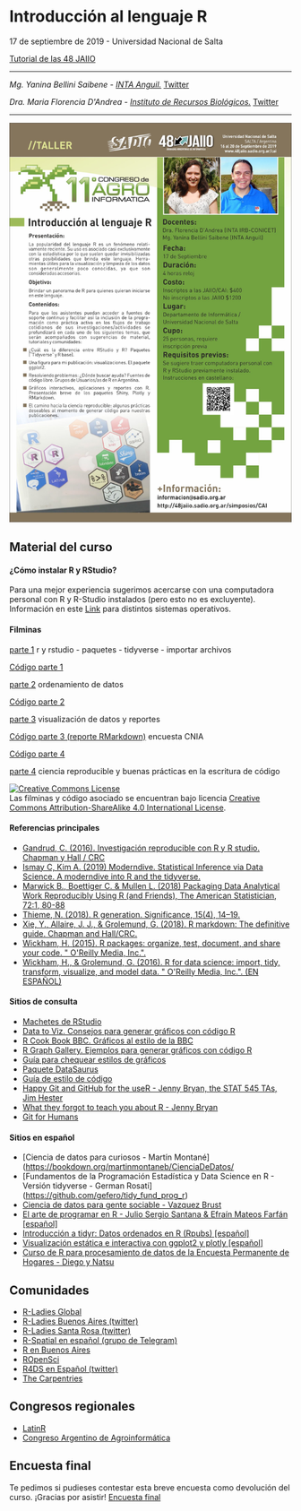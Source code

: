 # Introducción al lenguaje R

17 de septiembre de 2019 - Universidad Nacional de Salta  

[Tutorial de las 48 JAIIO](http://48jaiio.sadio.org.ar/Simposios/Tutoriales)

----------

_Mg. Yanina Bellini Saibene - [INTA Anguil.](https://inta.gob.ar/personas/bellini.yanina)_ 
<a href="https://twitter.com/yabellini" class="twitter-follow-button" data-show-count="false">Twitter</a>

_Dra. Maria Florencia D'Andrea - [Instituto de Recursos Biológicos.](https://inta.gob.ar/personas/dandrea.florencia)_
<a href="https://twitter.com/cantoflor_87" class="twitter-follow-button" data-show-count="false">Twitter</a>

----------
<img src="https://github.com/flor14/r_cai_2019/blob/master/flyer.jpg?raw=TRUE">  

## Material del curso
#### ¿Cómo instalar R y RStudio? 
 Para una mejor experiencia sugerimos acercarse con una computadora personal con R y R-Studio instalados (pero esto no es excluyente). Información en este [Link](https://github.com/pachamaltese/tutoriales/blob/master/2019-04-24-instalar-r.md) para distintos sistemas operativos.
 
#### Filminas

[parte 1](https://github.com/flor14/r_inta/blob/master/CursoR_parte1_INTA_2019.pdf?raw=TRUE) r y rstudio - paquetes - tidyverse - importar archivos

[Código parte 1](https://github.com/flor14/r_inta/blob/master/R_INTA_LC1_2019.R)

[parte 2](https://github.com/flor14/r_inta/blob/master/CursoR_parte2_INTA_2019.pdf?raw=TRUE) ordenamiento de datos

[Código parte 2](https://github.com/flor14/r_inta/blob/master/R_inta_LC2_2019.R)

[parte 3](https://github.com/flor14/r_inta/blob/master/CursoR_parte3_INTA_2019_bis.pdf?raw=TRUE) visualización de datos y reportes

[Código parte 3 (reporte RMarkdown)](https://github.com/flor14/r_inta/blob/master/R_inta_LC3_2019.R) encuesta CNIA

[Código parte 4](https://github.com/flor14/r_inta/blob/master/R_INTA_LC4_2019.R)  

[parte 4](https://github.com/flor14/r_inta/blob/master/CursoR_parte4_INTA_2019.pdf) ciencia reproducible y buenas prácticas en la escritura de código



<a rel="license" href="https://creativecommons.org/licenses/by-sa/4.0/deed.es_ES"><img alt="Creative Commons License" style="border-width:0" src="https://i.creativecommons.org/l/by-sa/4.0/88x31.png" /></a><br /> Las filminas y código asociado se encuentran bajo licencia <a rel="license" href="https://creativecommons.org/licenses/by-sa/4.0/deed.es_ES">Creative Commons Attribution-ShareAlike 4.0 International License</a>.

#### Referencias principales

* [Gandrud, C. (2016). Investigación reproducible con R y R studio. Chapman y Hall / CRC](https://github.com/christophergandrud/Rep-Res-Book)
* [Ismay C, Kim A. (2019) Moderndive. Statistical Inference via Data Science. A moderndive into R and the tidyverse.](https://moderndive.com/)
* [Marwick B.,  Boettiger C. & Mullen L. (2018) Packaging Data  Analytical Work Reproducibly Using R (and Friends), The American Statistician, 72:1, 80-88](https://www.tandfonline.com/doi/full/10.1080/00031305.2017.1375986)
* [Thieme, N. (2018). R generation. Significance, 15(4), 14–19. 
](https://rss.onlinelibrary.wiley.com/doi/10.1111/j.1740-9713.2018.01169.x)
* [Xie, Y., Allaire, J. J., & Grolemund, G. (2018). R markdown: The definitive guide. Chapman and Hall/CRC.](https://bookdown.org/yihui/rmarkdown/)
* [Wickham, H. (2015). R packages: organize, test, document, and share your code. " O'Reilly Media, Inc.".](http://r-pkgs.had.co.nz)
* [Wickham, H., & Grolemund, G. (2016). R for data science: import, tidy, transform, visualize, and model data. " O'Reilly Media, Inc.". (EN ESPAÑOL)](https://es.r4ds.hadley.nz/)

#### Sitios de consulta

* [Machetes de RStudio](https://www.rstudio.com/resources/cheatsheets/)
* [Data to Viz. Consejos para generar gráficos con código R](https://www.data-to-viz.com/) 
* [R Cook Book BBC. Gráficos al estilo de la BBC](https://bbc.github.io/rcookbook) 
* [R Graph Gallery. Ejemplos para generar gráficos con código R](https://www.r-graph-gallery.com/) 
* [Guía para chequear estilos de gráficos](https://datavizchecklist.stephanieevergreen.com/assets/DataVizChecklist_Feb2018.pdf)
* [Paquete DataSaurus](https://cran.r-project.org/web/packages/datasauRus/vignettes/Datasaurus.html) 
* [Guía de estilo de código](https://style.tidyverse.org/)
* [Happy Git and GitHub for the useR - Jenny Bryan, the STAT 545 TAs, Jim Hester](https://happygitwithr.com/)
* [What they forgot to teach you about R - Jenny Bryan](https://whattheyforgot.org/)
* [Git for Humans](https://speakerdeck.com/alicebartlett/git-for-humans)

#### Sitios en español
* [Ciencia de datos para curiosos - Martín Montané](https://bookdown.org/martinmontaneb/CienciaDeDatos/
* [Fundamentos de la Programación Estadística y Data Science en R - Versión tidyverse - German Rosati] (https://github.com/gefero/tidy_fund_prog_r)
* [Ciencia de datos para gente sociable - Vazquez Brust](https://bitsandbricks.github.io/ciencia_de_datos_gente_sociable/)
* [El arte de programar en R - Julio Sergio Santana & Efraín Mateos Farfán [español]](http://bit.ly/2N2Y1Y8)
* [Introducción a tidyr: Datos ordenados en R (Rpubs) [español]](http://bit.ly/2AaWV9T)
* [Visualización estática e interactiva con ggplot2 y plotly [español]]( http://bit.ly/2xI2dqH)
* [Curso de R para procesamiento de datos de la Encuesta Permanente de Hogares - Diego y Natsu](https://diegokoz.github.io/Curso_R_EPH_clases/)

## Comunidades
 
 * [R-Ladies Global](https://rladies.org/) 
 * [R-Ladies Buenos Aires (twitter)](https://twitter.com/rladiesba?lang=es) 
 * [R-Ladies Santa Rosa (twitter)](https://twitter.com/RLadiesSR) 
 * [R-Spatial en español (grupo de Telegram)](https://web.telegram.org/#/im?p=@rspatial_es)
 * [R en Buenos Aires](https://renbaires.github.io/)
 * [ROpenSci](https://ropensci.org/)
 * [R4DS en Español (twitter)](https://twitter.com/r4ds_es?lang=es)
 * [The Carpentries](https://carpentries.org/)
 
## Congresos regionales
 
 * [LatinR](http://latin-r.com)
 * [Congreso Argentino de Agroinformática](http://48jaiio.sadio.org.ar/simposios/CAI)
 
## Encuesta final

Te pedimos si pudieses contestar esta breve encuesta como devolución del curso. ¡Gracias por asistir!
[Encuesta final]()



